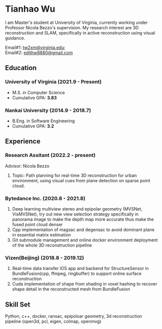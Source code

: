 # Tianhao Wu
I am Master's student at University of Virginia, currently working under Professor Nicola Bezzo's supervision. My research interest are 3D reconstruction and SLAM, specifically in active reconstruction using visual guidance.

Email#1: tw2xm@virginia.edu;  
Email#2: edithw8880@gmail.com

## Education

### __University of Virginia__  (2021.9 - Present)

- M.S. in Computer Science
- Cumulative GPA: __3.83__

### __Nankai University__ (2014.9 - 2018.7)

- B.Eng. in Software Engineering
- Cumulative GPA: __3.2__

## Experience
### __Research Assitant__  (2022.2 - present)
Advisor: Nicola Bezzo
1. Topic: Path planning for real-time 3D reconstruction for urban environment, using visual cues from plane detection on sparse point cloud.

### __Bytedance Inc.__ (2020.8 - 2021.8)
1. Deep learning multiview stereo and epipolar geometry (MVSNet, VisMVSNet), try out new view selection strategy specifically in panorama image to make the depth map more accurate thus make the fused point cloud denser
2. Cpp implementation of magsac and degensac to avoid dominant plane in essential matrix estimation
3. Git submodule management and online docker environment deployment of the whole 3D reconstruction pipeline

### __Vizen(Beijing)__ (2018.8 - 2019.12)
1. Real-time data transfer IOS app and backend for StructureSensor in BundleFusion(cpp, ffmpeg, ringbuffer) to support online surface reconstruction
2. Cuda implementation of shape from shading in voxel hashing to recover shape detail in the reconstructed mesh from BundleFusion

## Skill Set
Python, c++, docker, ransac, epipoloar geometry, 3d reconstruction pipeline
(open3d, pcl, eigen, colmap, openmvg)